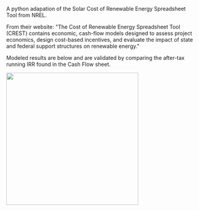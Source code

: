 A python adapation of the Solar Cost of Renewable Energy Spreadsheet Tool from NREL.

From their website: "The Cost of Renewable Energy Spreadsheet Tool (CREST) contains economic, cash-flow models designed to assess project economics, design cost-based incentives, and evaluate the impact of state and federal support structures on renewable energy."

Modeled results are below and are validated by comparing the after-tax running IRR found in the Cash Flow sheet.

<img src="https://user-images.githubusercontent.com/97370399/220793931-6a85502f-06f7-42d7-ac6c-117ab89cde0f.png"  width="350"/>
